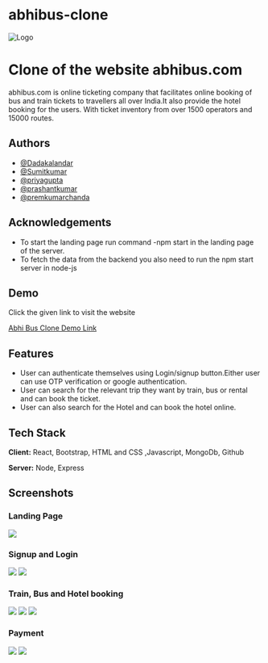 # abhibus-clone


![Logo](https://static.abhibus.com/img/abhilogos/logo1.png)


# Clone of the website abhibus.com

abhibus.com is online ticketing company that facilitates online booking of bus and train tickets to travellers all over India.It also provide the hotel booking for the users. With ticket inventory from over 1500 operators and 15000 routes.
## Authors

- [@Dadakalandar](https://github.com/kerrybli)
- [@Sumitkumar](https://github.com/sumitsingh-ara)
- [@priyagupta](https://github.com/Priya31g)
- [@prashantkumar](https://github.com/prashantkrmathur/)
- [@premkumarchanda](https://github.com/chandaprem999)
## Acknowledgements

 - To start the landing page run command -npm start in the landing page of the server.
 - To fetch the data from the backend you also need to run the npm start server in node-js

## Demo
Click the given link to visit the website

<a href="https://abhi-bus-clone.vercel.app/" title="Abhi bus clone">Abhi Bus Clone Demo Link</a>

<!-- https://masai-course.s3.ap-south-1.amazonaws.com/users/1881/submissions/227384/403177/c023e98d6afcdd9d4222e7ce62faef90/Abhibus-clone.mp4 -->
## Features

- User can authenticate themselves using Login/signup button.Either user can use OTP verification or google authentication.
- User can search for the relevant trip they want by train, bus or rental and can book the ticket.
- User can also search for the Hotel and can book the hotel online.

## Tech Stack

**Client:** React, Bootstrap, HTML and CSS ,Javascript, MongoDb, Github

**Server:** Node, Express



## Screenshots

### Landing Page
<img src="https://cdn.hashnode.com/res/hashnode/image/upload/v1636824685030/O_72HGuHx.jpeg?auto=compress,format&format=webp" />

### Signup and Login
<img src="https://cdn.hashnode.com/res/hashnode/image/upload/v1636823479455/SgtgUNKHQ.png?auto=compress,format&format=webp"/>
<img src="https://cdn.hashnode.com/res/hashnode/image/upload/v1636823994169/1K0S-tZ87.png?auto=compress,format&format=webp"/>

### Train, Bus and Hotel booking

<img src="https://cdn.hashnode.com/res/hashnode/image/upload/v1636823108161/WwFqM5pFL.png?auto=compress,format&format=webp"/>
<img src="https://cdn.hashnode.com/res/hashnode/image/upload/v1636823767110/GzggDojMz.png?auto=compress,format&format=webp"/>
<img src="https://cdn.hashnode.com/res/hashnode/image/upload/v1636823834946/y4pvO6PAQ-.png?auto=compress,format&format=webp"/>

### Payment

<img src="https://cdn.hashnode.com/res/hashnode/image/upload/v1636824043068/wul8eXeZr.png?auto=compress,format&format=webp"/>
<img src="https://cdn.hashnode.com/res/hashnode/image/upload/v1636824052299/kt9csAlDn.png?auto=compress,format&format=webp"/>


